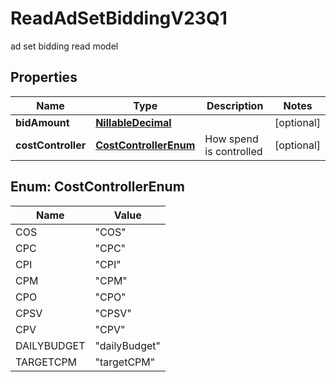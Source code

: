 

# ReadAdSetBiddingV23Q1

ad set bidding read model

## Properties

| Name | Type | Description | Notes |
|------------ | ------------- | ------------- | -------------|
|**bidAmount** | [**NillableDecimal**](NillableDecimal.md) |  |  [optional] |
|**costController** | [**CostControllerEnum**](#CostControllerEnum) | How spend is controlled |  [optional] |



## Enum: CostControllerEnum

| Name | Value |
|---- | -----|
| COS | &quot;COS&quot; |
| CPC | &quot;CPC&quot; |
| CPI | &quot;CPI&quot; |
| CPM | &quot;CPM&quot; |
| CPO | &quot;CPO&quot; |
| CPSV | &quot;CPSV&quot; |
| CPV | &quot;CPV&quot; |
| DAILYBUDGET | &quot;dailyBudget&quot; |
| TARGETCPM | &quot;targetCPM&quot; |



